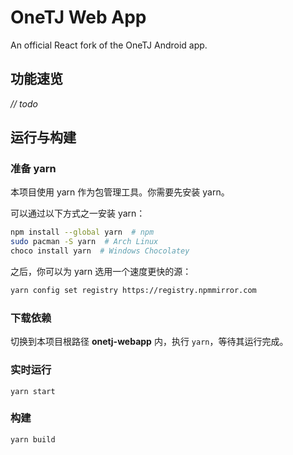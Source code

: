 # OneTJ Web App

An official React fork of the OneTJ Android app.

## 功能速览

*// todo*

## 运行与构建

### 准备 yarn

本项目使用 yarn 作为包管理工具。你需要先安装 yarn。

可以通过以下方式之一安装 yarn：

```bash
npm install --global yarn  # npm
sudo pacman -S yarn  # Arch Linux
choco install yarn  # Windows Chocolatey
```

之后，你可以为 yarn 选用一个速度更快的源：

```bash
yarn config set registry https://registry.npmmirror.com
```

### 下载依赖

切换到本项目根路径 **onetj-webapp** 内，执行 `yarn`，等待其运行完成。

### 实时运行

`yarn start`

### 构建

`yarn build`
